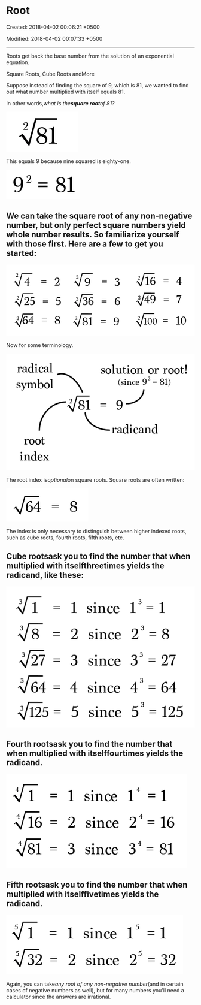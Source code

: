 # Root

Created: 2018-04-02 00:06:21 +0500

Modified: 2018-04-02 00:07:33 +0500

---

Roots get back the base number from the solution of an exponential equation.

Square Roots, Cube Roots andMore

Suppose instead of finding the square of 9, which is 81, we wanted to find out what number multiplied with itself equals 81.

In other words,*what is the**square root**of 81?*

![](media/Root-image1.png)

This equals 9 because nine squared is eighty-one.

![Ⅰ 8 = 乙 6 ](media/Root-image2.png)

## We can take the square root of any non-negative number, but only perfect square numbers yield whole number results. So familiarize yourself with those first. Here are a few to get you started:

![image](media/Root-image3.png)

Now for some terminology.

![image](media/Root-image4.png)

The root index is*optional*on square roots. Square roots are often written:

![64 ](media/Root-image5.png)

The index is only necessary to distinguish between higher indexed roots, such as cube roots, fourth roots, fifth roots, etc.

## Cube roots**ask you to find the number that when multiplied with itself**threetimes yields the radicand, like these:

![image](media/Root-image6.png)

## Fourth roots**ask you to find the number that when multiplied with itself**fourtimes yields the radicand.

![image](media/Root-image7.png)

## Fifth roots**ask you to find the number that when multiplied with itself**fivetimes yields the radicand.

![image](media/Root-image8.png)

Again, you can take*any root of any non-negative number*(and in certain cases of negative numbers as well), but for many numbers you'll need a calculator since the answers are irrational.
